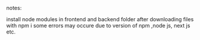 notes:

 install node modules in frontend and backend folder after downloading files with npm i
 some errors may occure due to version of npm ,node js, next js etc. 
